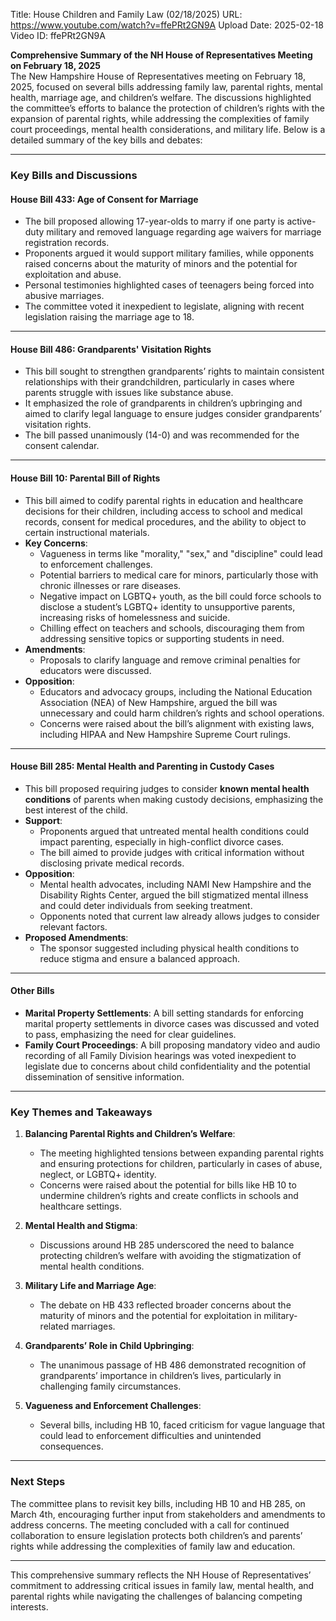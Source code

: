 Title: House Children and Family Law (02/18/2025)
URL: https://www.youtube.com/watch?v=ffePRt2GN9A
Upload Date: 2025-02-18
Video ID: ffePRt2GN9A

**Comprehensive Summary of the NH House of Representatives Meeting on February 18, 2025**  
The New Hampshire House of Representatives meeting on February 18, 2025, focused on several bills addressing family law, parental rights, mental health, marriage age, and children’s welfare. The discussions highlighted the committee’s efforts to balance the protection of children’s rights with the expansion of parental rights, while addressing the complexities of family court proceedings, mental health considerations, and military life. Below is a detailed summary of the key bills and debates:

---

### **Key Bills and Discussions**  

#### **House Bill 433: Age of Consent for Marriage**  
- The bill proposed allowing 17-year-olds to marry if one party is active-duty military and removed language regarding age waivers for marriage registration records.  
- Proponents argued it would support military families, while opponents raised concerns about the maturity of minors and the potential for exploitation and abuse.  
- Personal testimonies highlighted cases of teenagers being forced into abusive marriages.  
- The committee voted it inexpedient to legislate, aligning with recent legislation raising the marriage age to 18.  

---

#### **House Bill 486: Grandparents' Visitation Rights**  
- This bill sought to strengthen grandparents’ rights to maintain consistent relationships with their grandchildren, particularly in cases where parents struggle with issues like substance abuse.  
- It emphasized the role of grandparents in children’s upbringing and aimed to clarify legal language to ensure judges consider grandparents’ visitation rights.  
- The bill passed unanimously (14-0) and was recommended for the consent calendar.  

---

#### **House Bill 10: Parental Bill of Rights**  
- This bill aimed to codify parental rights in education and healthcare decisions for their children, including access to school and medical records, consent for medical procedures, and the ability to object to certain instructional materials.  
- **Key Concerns**:  
  - Vagueness in terms like "morality," "sex," and "discipline" could lead to enforcement challenges.  
  - Potential barriers to medical care for minors, particularly those with chronic illnesses or rare diseases.  
  - Negative impact on LGBTQ+ youth, as the bill could force schools to disclose a student’s LGBTQ+ identity to unsupportive parents, increasing risks of homelessness and suicide.  
  - Chilling effect on teachers and schools, discouraging them from addressing sensitive topics or supporting students in need.  
- **Amendments**:  
  - Proposals to clarify language and remove criminal penalties for educators were discussed.  
- **Opposition**:  
  - Educators and advocacy groups, including the National Education Association (NEA) of New Hampshire, argued the bill was unnecessary and could harm children’s rights and school operations.  
  - Concerns were raised about the bill’s alignment with existing laws, including HIPAA and New Hampshire Supreme Court rulings.  

---

#### **House Bill 285: Mental Health and Parenting in Custody Cases**  
- This bill proposed requiring judges to consider **known mental health conditions** of parents when making custody decisions, emphasizing the best interest of the child.  
- **Support**:  
  - Proponents argued that untreated mental health conditions could impact parenting, especially in high-conflict divorce cases.  
  - The bill aimed to provide judges with critical information without disclosing private medical records.  
- **Opposition**:  
  - Mental health advocates, including NAMI New Hampshire and the Disability Rights Center, argued the bill stigmatized mental illness and could deter individuals from seeking treatment.  
  - Opponents noted that current law already allows judges to consider relevant factors.  
- **Proposed Amendments**:  
  - The sponsor suggested including physical health conditions to reduce stigma and ensure a balanced approach.  

---

#### **Other Bills**  
- **Marital Property Settlements**: A bill setting standards for enforcing marital property settlements in divorce cases was discussed and voted to pass, emphasizing the need for clear guidelines.  
- **Family Court Proceedings**: A bill proposing mandatory video and audio recording of all Family Division hearings was voted inexpedient to legislate due to concerns about child confidentiality and the potential dissemination of sensitive information.  

---

### **Key Themes and Takeaways**  
1. **Balancing Parental Rights and Children’s Welfare**:  
   - The meeting highlighted tensions between expanding parental rights and ensuring protections for children, particularly in cases of abuse, neglect, or LGBTQ+ identity.  
   - Concerns were raised about the potential for bills like HB 10 to undermine children’s rights and create conflicts in schools and healthcare settings.  

2. **Mental Health and Stigma**:  
   - Discussions around HB 285 underscored the need to balance protecting children’s welfare with avoiding the stigmatization of mental health conditions.  

3. **Military Life and Marriage Age**:  
   - The debate on HB 433 reflected broader concerns about the maturity of minors and the potential for exploitation in military-related marriages.  

4. **Grandparents’ Role in Child Upbringing**:  
   - The unanimous passage of HB 486 demonstrated recognition of grandparents’ importance in children’s lives, particularly in challenging family circumstances.  

5. **Vagueness and Enforcement Challenges**:  
   - Several bills, including HB 10, faced criticism for vague language that could lead to enforcement difficulties and unintended consequences.  

---

### **Next Steps**  
The committee plans to revisit key bills, including HB 10 and HB 285, on March 4th, encouraging further input from stakeholders and amendments to address concerns. The meeting concluded with a call for continued collaboration to ensure legislation protects both children’s and parents’ rights while addressing the complexities of family law and education.  

---

This comprehensive summary reflects the NH House of Representatives’ commitment to addressing critical issues in family law, mental health, and parental rights while navigating the challenges of balancing competing interests.